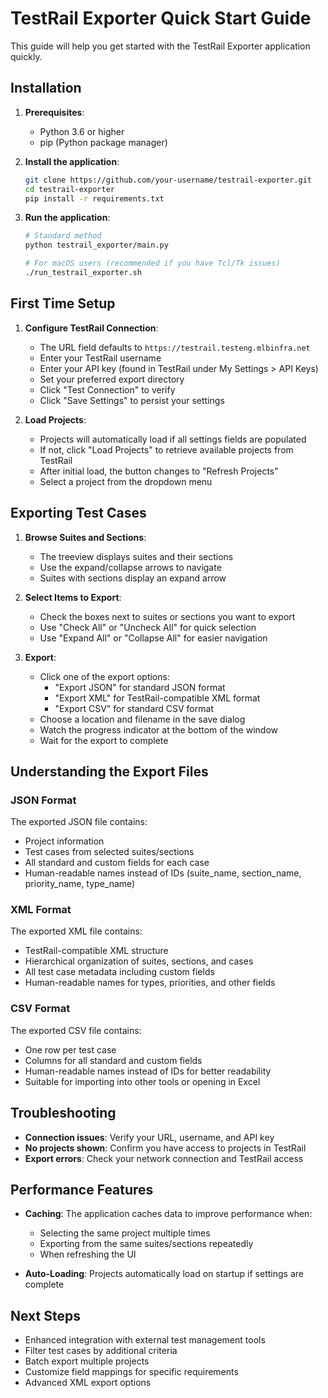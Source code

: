 # TestRail Exporter Quick Start Guide

This guide will help you get started with the TestRail Exporter application quickly.

## Installation

1. **Prerequisites**:
   - Python 3.6 or higher
   - pip (Python package manager)

2. **Install the application**:
   ```bash
   git clone https://github.com/your-username/testrail-exporter.git
   cd testrail-exporter
   pip install -r requirements.txt
   ```

3. **Run the application**:
   ```bash
   # Standard method
   python testrail_exporter/main.py
   
   # For macOS users (recommended if you have Tcl/Tk issues)
   ./run_testrail_exporter.sh
   ```

## First Time Setup

1. **Configure TestRail Connection**:
   - The URL field defaults to `https://testrail.testeng.mlbinfra.net`
   - Enter your TestRail username
   - Enter your API key (found in TestRail under My Settings > API Keys)
   - Set your preferred export directory
   - Click "Test Connection" to verify
   - Click "Save Settings" to persist your settings

2. **Load Projects**:
   - Projects will automatically load if all settings fields are populated
   - If not, click "Load Projects" to retrieve available projects from TestRail
   - After initial load, the button changes to "Refresh Projects"
   - Select a project from the dropdown menu

## Exporting Test Cases

1. **Browse Suites and Sections**:
   - The treeview displays suites and their sections
   - Use the expand/collapse arrows to navigate
   - Suites with sections display an expand arrow

2. **Select Items to Export**:
   - Check the boxes next to suites or sections you want to export
   - Use "Check All" or "Uncheck All" for quick selection
   - Use "Expand All" or "Collapse All" for easier navigation

3. **Export**:
   - Click one of the export options:
     - "Export JSON" for standard JSON format
     - "Export XML" for TestRail-compatible XML format
     - "Export CSV" for standard CSV format
   - Choose a location and filename in the save dialog
   - Watch the progress indicator at the bottom of the window
   - Wait for the export to complete

## Understanding the Export Files

### JSON Format
The exported JSON file contains:
- Project information
- Test cases from selected suites/sections
- All standard and custom fields for each case
- Human-readable names instead of IDs (suite_name, section_name, priority_name, type_name)

### XML Format
The exported XML file contains:
- TestRail-compatible XML structure
- Hierarchical organization of suites, sections, and cases
- All test case metadata including custom fields
- Human-readable names for types, priorities, and other fields

### CSV Format
The exported CSV file contains:
- One row per test case
- Columns for all standard and custom fields
- Human-readable names instead of IDs for better readability
- Suitable for importing into other tools or opening in Excel


## Troubleshooting

- **Connection issues**: Verify your URL, username, and API key
- **No projects shown**: Confirm you have access to projects in TestRail
- **Export errors**: Check your network connection and TestRail access

## Performance Features

- **Caching**: The application caches data to improve performance when:
  - Selecting the same project multiple times
  - Exporting from the same suites/sections repeatedly
  - When refreshing the UI

- **Auto-Loading**: Projects automatically load on startup if settings are complete

## Next Steps

- Enhanced integration with external test management tools
- Filter test cases by additional criteria
- Batch export multiple projects
- Customize field mappings for specific requirements
- Advanced XML export options